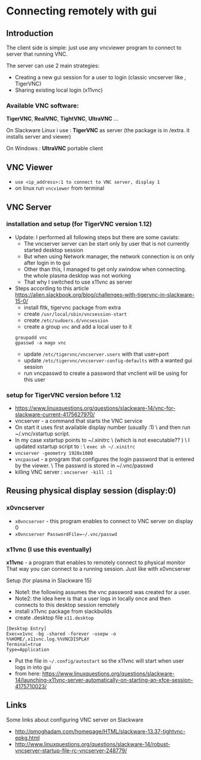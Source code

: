 # Connecting remotely with gui

## Introduction
The client side is simple: just use any vncviewer program to connect to server that running VNC.

The server can use 2 main strategies:
* Creating a new gui session for a user to login (classic vncserver like , TigerVNC)
* Sharing existing local login (x11vnc)

### Available VNC software:

**TigerVNC**, **RealVNC**, **TightVNC**, **UltraVNC** ...

On Slackware Linux i use : **TigerVNC** as server
(the package is in /extra. it installs server and viewer)

On Windows : **UltraVNC** portable client

## VNC Viewer
* `use <ip_address>:1 to connect to VNC server, display 1`
* on linux run `vncviewer` from terminal

## VNC Server

### installation and setup (for TigerVNC version 1.12)
* Update: I performed all following steps but there are some caviats:
	* The vncserver server can be start only by user that is not currently started desktop session
	* But when using Network manager, the network connection is on only after login in to gui
	* Other than this, I managed to get only xwindow when connecting. the whole plasma desktop was not working
	* That why I switched to use x11vnc as server
* Steps according to this article <https://alien.slackbook.org/blog/challenges-with-tigervnc-in-slackware-15-0/>
	* install fltk, tigervnc package from extra
	* create `/usr/local/sbin/vncsession-start`
	* create `/etc/sudoers.d/vncsession`
	* create a group `vnc` and add a local user to it
	```
	groupadd vnc
	gpasswd -a mago vnc
	```
	* update `/etc/tigervnc/vncserver.users` with that user+port
	* update `/etc/tigervnc/vncserver-config-defaults` with a wanted gui session
	* run vncpasswd to create a password that vnclient will be using for this user

### setup for TigerVNC version before 1.12
* <https://www.linuxquestions.org/questions/slackware-14/vnc-for-slackware-current-4175627970/>
* vncserver - a command that starts the VNC service
* On start it uses first available display number (usually :1) \\
  and then run ~/.vnc/xstartup script. 
* In my case xstartup points to ~/.xinitrc \\
  (which is not executable?? )             \\
  I updated xstartup script to :           \\
  `exec sh ~/.xinitrc`
* `vncserver -geometry 1920x1080`
* `vncpasswd` - a program that configures the login password that is entered by the viewer. \\
    The passwrd is stored in ~/.vnc/passwd
* killing VNC server : `vncserver -kill :1`

## Reusing physical display session (display:0)
### x0vncserver
* `x0vncserver` - this program enables to connect to VNC server on display 0
* `x0vncserver PasswordFile=~/.vnc/passwd`

### x11vnc (I use this eventually)
**x11vnc** - a program that enables to remotely connect to physical monitor
That way you can connect to a running session. Just like with x0vncserver

Setup (for plasma in Slackware 15)
* Note1: the following assumes the vnc password was created for a user.
* Note2: the idea here is that a user logs in locally once and then connects to this desktop session remotely
* install x11vnc package from slackbuilds
* create .desktop file `x11.desktop`
```
[Desktop Entry]
Exec=x1vnc -bg -shared -forever -usepw -o %%HOME/.x11vnc.log.%%VNCDISPLAY
Terminal=true
Type=Application
```
* Put the file in `~/.config/autostart` so the x11vnc will start when user logs in into gui
* from here: <https://www.linuxquestions.org/questions/slackware-14/launching-x11vnc-server-automatically-on-starting-an-xfce-session-4175710023/>


## Links
Some links about configuring VNC server on Slackware

* http://pmoghadam.com/homepage/HTML/slackware-13.37-tightvnc-epkg.html
* http://www.linuxquestions.org/questions/slackware-14/robust-vncserver-startup-file-rc-vncserver-248779/



